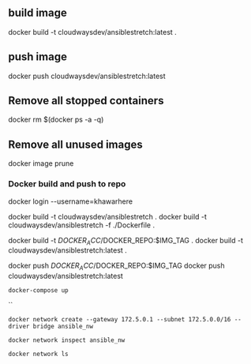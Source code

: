 ## build image
docker build -t cloudwaysdev/ansiblestretch:latest .

## push image
docker push cloudwaysdev/ansiblestretch:latest

## Remove all stopped containers
docker rm $(docker ps -a -q)

## Remove all  unused images
docker image prune


### Docker build and push to repo

docker login --username=khawarhere

docker build -t cloudwaysdev/ansiblestretch .
docker build -t cloudwaysdev/ansiblestretch -f ./Dockerfile  .

docker build -t $DOCKER_ACC/$DOCKER_REPO:$IMG_TAG .
docker build -t cloudwaysdev/ansiblestretch:latest .

docker push $DOCKER_ACC/$DOCKER_REPO:$IMG_TAG
docker push cloudwaysdev/ansiblestretch:latest




`docker-compose up`

``
```
docker network create --gateway 172.5.0.1 --subnet 172.5.0.0/16 --driver bridge ansible_nw

docker network inspect ansible_nw

docker network ls
